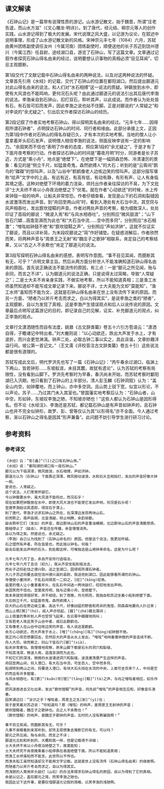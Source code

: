 
## 课文解读

​	《石钟山记》是一篇带有说理性质的游记。山水游记散文，始于魏晋，所谓“庄老告退，而山水方滋”（《文心雕龙·明诗》）。到了唐代，经元结、柳宗元等人的创作实践，山水游记得到了极大的发展。宋代说理之风大盛，以记游为议论，在叙述中说明事理，形成了山水游记散文新的风格。宋神宗元丰七年（1084）六月，苏轼由黄州团练副使调任汝州（今属河南）团练副使时，顺便送他的长子苏迈到饶州德兴（今属江西）任县尉，途经湖口县，游览了石钟山，写了这篇文章。文章通过记叙作者探究石钟山得名由来的经过，说明要想认识事物的真相必须“目见耳闻”，切忌主观臆断。

​	第1段交代了文献记载中石钟山得名由来的两种说法，以及对这两种说法的怀疑。文章首先引用《水经》的记载，交代了石钟山的位置在鄱阳湖口。然后提出郦道元对此山得名由来的说法，和人们对“水石相搏”这一说法的质疑。钟磬放到水中，即使有大风浪也不能鸣响，更何况石头呢？由此通过郦道元的说法引出其后唐代李渤的说法。李渤亲自到石钟山，扣打双石，聆听其声，以此成说。而作者认为处处皆有石，有石皆可扣而发声，因此李渤之说也站不住脚。正是对郦说的“人常疑之”和对李说的“余尤疑之”，引出后文作者探访石钟山的经历。

​	第2段记叙了作者实地考察石钟山，得以探明其名由来的经过。“元丰七年……因得观所谓石钟者”，点明探访石钟山的时间、同行者和缘由。此部分承接上文，正因为第1段中作者对石钟山的得名存疑已久，才有本次的实地考察。当地的僧人让小童拿着斧头扣石发声，说明僧人相信李渤的说法，侧面反映李说有一定的影响力。“余固笑而不信也”表明了作者的态度，照应第1段的“余尤疑之”，于是才有了下面月夜考察的行动。作者探访石钟山的时间是“暮夜月明”时分，同游者是长子苏迈，方式是“乘小舟”，地点是“绝壁下”。在绝壁下是一幅阴森恐怖、冷清凄厉的景象：看见的是“侧立千尺，如猛兽奇鬼，森然欲搏人”的大石；听到的是“云霄间”鹊鸟的“磔磔”的惊叫声，以及“山谷中”鹤鹤像老人边咳边笑的怪叫声。这部分描写堪称“绘声”文字中的上品，有远有近，有高有低，有动有静，有形有声，让人有身临其境之感。这种对绝壁下环境的着力渲染，烘托出作者亲往探访的不易，为下文批评“士大夫终不肯以小舟夜泊绝壁之下”伏笔。就在作者“心动欲还”的时候，水上传来钟鼓一般的响声，让船夫非常惊恐。作者仔细查看，发现是山下的石洞和裂缝因水波激荡而发出声音。到“舟回至两山间”时，看到入港处有大石当中流，其空窍与风声相吞吐，发出窾坎镗鞳的声音。作者对两处声音的考察，极为细致深人，处处印证了首段的郦说：“微波入焉”和“与风水相吞吐”，分别照应“微风鼓浪”；“山下皆石穴罅…涵澹澎湃而为此也”和“大石当中流……空中而多窍”，分别照应“水石相激”；“噌吰如钟鼓不绝”和“窾坎镗鞳之声”，分别照应“声如洪钟”。这就不仅证实了郦说，而且以详补简，为末段叹郦说之“简”作好铺垫。在疑惑消解后，作者欣然而笑，将两种声音与“周景王之无射”和“魏庄子之歌钟”相联系，肯定自己的考察结果，又以“古之人不余欺也”肯定了郦道元的说法。

​	第3段写探明石钟山得名由来的感想，表明写作意图。“事不目见耳闻，而臆断其有无，可乎？”点明文章主旨。然后从两方面分析世人不能准确知道石钟山得名由来的原因。首先说正确说法不能流传的原因，有三点：一是“郦元之所见闻，殆与余同，而言之不详”，认为郦道元的说法正确，只是说得太过简略，导致“人常疑之”；二是士大夫不肯亲身实践，不做实地考察，所以不能知道真相；三是渔工水师虽然知道却不能写成文章记录下来。郦说不详，士大夫能为文却“莫能知”，“渔工水师”虽知而不能为文，这就是石钟山得名由来在世上没有流传下来的原因。而另一方面，“陋者乃以斧斤考击而求之，白以为得其实”，是说李渤之类的“陋者”，主观臆断，自以为发现了真相，这是李渤产生错误观点和后人以讹传讹的原因。文章最后点明写这篇游记的目的，即记录自己的见解，证实、补充郦道元的观点，纠正李渤的观点。

​	文章行文潇洒随性而自有法度，姚鼐《古文辞类纂》卷五十六引方苞语云：“潇洒自得，子瞻诸记中特出者。”刘大櫆则说：“以心动欲还，跌出大声发于水上，才有波折，而兴会更觉淋漓。钟声二处，必取古钟二事以实之，具此诙谐，文章妙趣洋溢行间。坡公第一首记文。”（王文濡《评校音注古文辞类纂》卷五十引）这些说法都是很有道理的。

​	苏轼写成此文后，明代罗洪先也写了一篇《石钟山记》：“丙午春余过湖口，临渊上下两山，皆若钟形……东坡舣涯，未目其麓，故犹有遗论”，认为苏轼的考察有局限性，没有看到山脚下。罗洪先考察时为早春，春汛尚未开始，而苏轼考察时鄱阳湖已入汛期，他只看到了石钟山的上半部分。清人彭玉麟《石钟洞叙》认为：“盖全山内空，如钟覆地，而上钟山，亦中多空洞。且山势上锐下宽，似宜以形论，不以声论。苏子……乃过其门未入其室也。”曾国藩实地考察后认为：“石钟山者，山中空，形如钟，东坡叹李渤之陋，不知坡亦陋也！”这些人都认为石钟山是因形得名。但不论《水经注》、李渤还是苏轼，都记载石钟山是有声音如钟声的，且石钟山也并不完全似钟形，故罗、彭、曾等仅认为其“以形得名”亦不全面。今人通过考察，渐以石钟山之得名是因其“形声兼备”。此问题不妨引导学生进行研习讨论。

## 参考资料

### 参考译文

```template:classcial-chinese-literature-and-poetry-translation
《水经》云：“彭[蠡]^(lǐ)之口有石钟山焉。”
《水经》说：“鄱阳湖的湖口有一座石钟山。”
郦元以为下临深潭，微风鼓浪，水石相搏，声如洪钟。
郦道元认为（石钟山）下面靠近深潭，微风掀动波浪，水和石头互相拍打，发出的声音好像大钟一般。
是说也，人常疑之。
这个说法，人们常常怀疑它。
今以钟磬置水中，虽大风浪不能鸣也，而况石乎！
现在如果把钟磬放在水中，即使大风大浪也不能使它发出声响，何况是石头呢！
至唐李渤始访其遗踪，得双石于潭上，
到了唐代，李渤才访求石钟山之所在，在深潭边发现两块山石，
扣而聆之，南声函胡，北音清越，桴止响腾，余韵徐歇。
敲击聆听它们（发出）的声音，南边那块山石的声音重浊模糊，北边那块山石的声音清脆悠扬，鼓槌停止了（敲击），声音还在传播，余音慢慢消失。
自以为得之矣。然是说也，余尤疑之。
（李渤）自己认为找到了（石钟山命名的）原因。但是这个说法，我更加怀疑。
石之铿然有声者，所在皆是也，而此独以钟名，何哉？
敲击后能发出声响的石头，到处都这样，可唯独这座山用钟来命名，这是为什么呢？

元丰七年六月丁丑，余自齐安舟行适临汝，
元丰七年六月丁丑日（初九），我从齐安坐船到临汝去，
而长子迈将赴饶之德兴尉，送之至湖口，因得观所谓石钟者。
大儿子苏迈将要去就任饶州德兴县的县尉，我送他到湖口，因此能够看所谓的石钟山。
寺僧使小童持斧，于乱石间择其一二扣之，[硿]^(kōng)硿焉。
庙里的僧人让小童拿着斧头，在乱石中间选一两块敲打，硿硿地发出声响。
余固笑而不信也。至莫夜月明，独与迈乘小舟，至绝壁下。
我本来就觉得很好笑，并不相信。到了夜晚，月光明亮，我独自和苏迈坐着小船到绝壁下面。
大石侧立千尺，如猛兽奇鬼，森然欲搏人；
巨大的山石在旁边耸立着，高达千尺，好像凶猛的野兽和奇异的鬼怪，阴森森地要向人扑过来；
而山上栖[鹘]^(hú)，闻人声亦惊起，[磔]^(zhé)磔云霄间；
山上宿巢的隼听到人声也受惊飞起来，在云霄中磔磔地鸣叫；
又有若老人咳且笑于山谷中者，或曰此鹳鹤也。
又有像老人在山谷中边咳边笑的声音，有人说这是鹳鹤。
余方心动欲还，而大声发于水上，[噌]^(chēng)[吰]^(hóng)如钟鼓不绝。
我正内心惊恐想要回去，忽然巨大的声音从水上发出，“噌吰”地响着像钟鼓的声音连续不断。
舟人大恐。徐而察之，则山下皆石穴[罅]^(xià)，
船夫非常害怕。我慢慢地观察，原来山脚下都是石头的洞穴和裂缝，
不知其浅深，微波入焉，涵澹澎湃而为此也。
不知它们的深浅，微微的水波涌进洞穴和裂缝，波浪激荡便产生这样的声音。
舟回至两山间，将入港口，有大石当中流，可坐百人，空中而多窍，
船调转到两山之间，将要进入港口，有块大石头挡在水流的中央，上面可坐百来个人，中间是空的而且有许多窟窿，
与风水相吞吐，有[窾]^(kuǎn)坎[镗]^(tāng)[鞳]^(tà)之声，与向之噌吰者相应，如乐作焉。
把风浪吞进去又吐出来，发出“窾坎镗鞳”的声音，同先前“噌吰”的声音相互应和，好像音乐演奏。
因笑谓迈曰：“汝识之乎？噌吰者，周景王之无[射]^(yì)也；
我于是笑着对苏迈说：“你知道吗？那（噌吰）的响声，是周景王无射钟的声音；
窾坎镗鞳者，魏庄子之歌钟也。古之人不余欺也！”
（窾坎镗鞳）的响声，是魏庄子歌钟的声音。古时的人没有欺骗我啊！”

事不目见耳闻，而臆断其有无，可乎？
凡事不亲眼看到亲耳听到，却凭主观想象去推断它的有无，可以吗？
郦元之所见闻，殆与余同，而言之不详；
郦道元见到和听到的，大概和我一样，但是记载得不详细；
士大夫终不肯以小舟夜泊绝壁之下，故莫能知；
士大夫终究不肯夜晚乘着小船停靠在悬崖绝壁下面，所以不能知道真相；
而渔工水师虽知而不能言。此世所以不传也。
而渔夫船工虽然知道却又不能用文字记载。这就是世上没有流传（石钟山得名由来）的缘故啊。
而陋者乃以斧斤考击而求之，自以为得其实。
而浅陋的人竟用斧头敲打（山石）的办法来探求石钟山得名的原因，自以为得到了它的真相。
余是以记之，盖叹郦元之简，而笑李渤之陋也。
我因此记下这件事，是要叹惜郦道元记叙的简略，讥笑李渤的浅陋啊。
```
